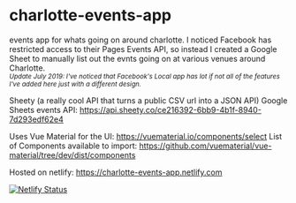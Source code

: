 # charlotte-events-app
events app for whats going on around charlotte. I noticed Facebook has restricted access to their Pages Events API, so instead I created a Google Sheet to manually list out the evnts going on at various venues around Charlotte.
<br>
<small>*Update July 2019: I've noticed that Facebook's Local app has lot if not all of the features I've added here just with a different design.*</small>

Sheety (a really cool API that turns a public CSV url into a JSON API) Google Sheets events API:
https://api.sheety.co/ce216392-6bb9-4b1f-8940-7d293edf62e4

Uses Vue Material for the UI: https://vuematerial.io/components/select
List of Components available to import: https://github.com/vuematerial/vue-material/tree/dev/dist/components

Hosted on netlify: https://charlotte-events-app.netlify.com

[![Netlify Status](https://api.netlify.com/api/v1/badges/ef3a7284-5b73-46c2-8f3a-aaf4fa4b833e/deploy-status)](https://app.netlify.com/sites/charlotte-events-app/deploys)
